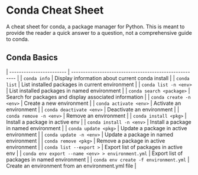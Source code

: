 # Conda Cheat Sheet

A cheat sheet for conda, a package manager for Python. This is meant to provide the reader a quick answer to a question, not a comprehensive guide to conda.

## Conda Basics

| ------------------------ | ------------------------------------------------------ |
| `conda info` | Display information about current conda install |
| `conda list` | List installed packages in current environment |
| `conda list -n <env>` | List installed packages in named environment |
| `conda search <package>` | Search for packages and display associated information |
| `conda create -n <env>` | Create a new environment |
| `conda activate <env>` | Activate an environment |
| `conda deactivate <env>` | Deactivate an environment |
| `conda remove -n <env>` | Remove an environment |
| `conda install <pkg>` | Install a package in active env |
| `conda install -n <env>` | Install a package in named environment |
| `conda update <pkg>` | Update a package in active environment |
| `conda update -n <env>` | Update a package in named environment |
| `conda remove <pkg>` | Remove a package in active environment |
| `conda list --export >` | Export list of packages in active env |
| `conda env export --name <env> > environment.yml` | Export list of packages in named environment |
| `conda env create -f environment.yml` | Create an environment from an environment.yml file |
